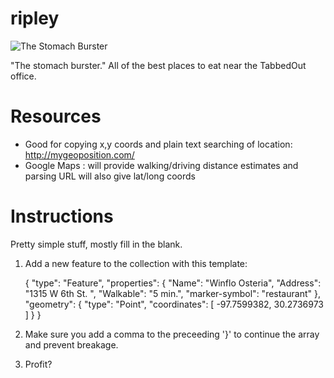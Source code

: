 ripley
======
![The Stomach Burster](http://img.gawkerassets.com/img/193wi15clx5irjpg/ku-xlarge.jpg)

"The stomach burster." All of the best places to eat near the TabbedOut office. 

Resources
=======

- Good for copying x,y coords and plain text searching of location: http://mygeoposition.com/
- Google Maps : will provide walking/driving distance estimates and parsing URL will also give lat/long coords

Instructions
=======

Pretty simple stuff, mostly fill in the blank. 

1) Add a new feature to the collection with this template:
	
	{ "type": "Feature", 
      "properties": {
        "Name": "Winflo Osteria",
        "Address": "1315 W 6th St. ",
        "Walkable": "5 min.",
        "marker-symbol": "restaurant"
      }, 
      "geometry": { 
        "type": "Point", 
        "coordinates": [ -97.7599382, 30.2736973 ]
      } 
    }

2) Make sure you add a comma to the preceeding '}' to continue the array and prevent breakage. 

3) Profit?